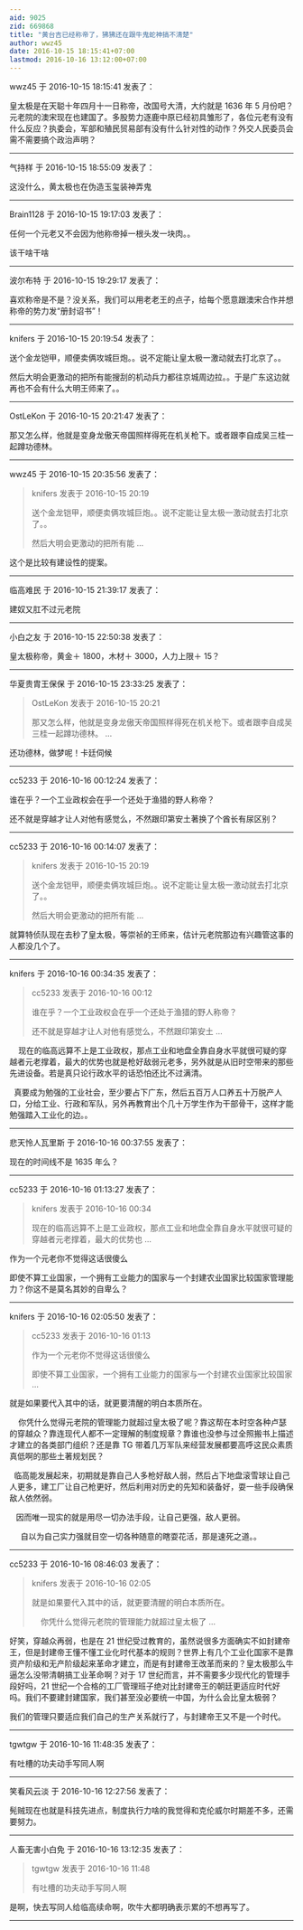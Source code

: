 ```yaml
---
aid: 9025
zid: 669868
title: "黄台吉已经称帝了，狒狒还在跟牛鬼蛇神搞不清楚"
author: wwz45
date: 2016-10-15 18:15:41+07:00
lastmod: 2016-10-16 13:12:00+07:00
---
```


wwz45 于 2016-10-15 18:15:41 发表了：

皇太极是在天聪十年四月十一日称帝，改国号大清，大约就是 1636 年 5 月份吧？元老院的澳宋现在也建国了。多股势力逐鹿中原已经初具雏形了，各位元老有没有什么反应？执委会，军部和殖民贸易部有没有什么针对性的动作？外交人民委员会需不需要搞个政治声明？

---

气持样 于 2016-10-15 18:55:09 发表了：

这没什么，黄太极也在伪造玉玺装神弄鬼

---

Brain1128 于 2016-10-15 19:17:03 发表了：

任何一个元老又不会因为他称帝掉一根头发一块肉。。

该干啥干啥

---

波尔布特 于 2016-10-15 19:29:17 发表了：

喜欢称帝是不是？没关系，我们可以用老老王的点子，给每个愿意跟澳宋合作并想称帝的势力发“册封诏书”！

---

knifers 于 2016-10-15 20:19:54 发表了：

送个金龙铠甲，顺便卖俩攻城巨炮。。说不定能让皇太极一激动就去打北京了。。

然后大明会更激动的把所有能搜刮的机动兵力都往京城周边拉。。于是广东这边就再也不会有什么大明王师来了。。

---

OstLeKon 于 2016-10-15 20:21:47 发表了：

那又怎么样，他就是变身龙傲天帝国照样得死在机关枪下。或者跟李自成吴三桂一起蹲功德林。

---

wwz45 于 2016-10-15 20:35:56 发表了：

> knifers 发表于 2016-10-15 20:19
>
> 送个金龙铠甲，顺便卖俩攻城巨炮。。说不定能让皇太极一激动就去打北京了。。
>
> 然后大明会更激动的把所有能 ...

这个是比较有建设性的提案。

---

临高难民 于 2016-10-15 21:39:17 发表了：

建奴又肛不过元老院

---

小白之友 于 2016-10-15 22:50:38 发表了：

皇太极称帝，黄金＋ 1800，木材＋ 3000，人力上限＋ 15？

---

华夏贵胄王保保 于 2016-10-15 23:33:25 发表了：

> OstLeKon 发表于 2016-10-15 20:21
>
> 那又怎么样，他就是变身龙傲天帝国照样得死在机关枪下。或者跟李自成吴三桂一起蹲功德林。 ...

还功德林，做梦呢！卡廷伺候

---

cc5233 于 2016-10-16 00:12:24 发表了：

谁在乎？一个工业政权会在乎一个还处于渔猎的野人称帝？

还不就是穿越才让人对他有感觉么，不然跟印第安土著换了个酋长有尿区别？

---

cc5233 于 2016-10-16 00:14:07 发表了：

> knifers 发表于 2016-10-15 20:19
>
> 送个金龙铠甲，顺便卖俩攻城巨炮。。说不定能让皇太极一激动就去打北京了。。
>
> 然后大明会更激动的把所有能 ...

就算特侦队现在去秒了皇太极，等崇祯的王师来，估计元老院那边有兴趣管这事的人都没几个了。

---

knifers 于 2016-10-16 00:34:35 发表了：

> cc5233 发表于 2016-10-16 00:12
>
> 谁在乎？一个工业政权会在乎一个还处于渔猎的野人称帝？
>
> 还不就是穿越才让人对他有感觉么，不然跟印第安土 ...

&nbsp; &nbsp; 现在的临高远算不上是工业政权，那点工业和地盘全靠自身水平就很可疑的穿越者元老撑着，最大的优势也就是枪好敌弱元老多，另外就是从旧时空带来的那些先进设备。若是真只论行政水平的话恐怕还比不过满清。

&nbsp;&nbsp;真要成为勉强的工业社会，至少要占下广东，然后五百万人口养五十万脱产人口，分给工业、行政和军队，另外再教育出个几十万学生作为干部骨干，这样才能勉强踏入工业化的边。。

---

悲天怜人瓦里斯 于 2016-10-16 00:37:55 发表了：

现在的时间线不是 1635 年么？

---

cc5233 于 2016-10-16 01:13:27 发表了：

> knifers 发表于 2016-10-16 00:34
>
> 现在的临高远算不上是工业政权，那点工业和地盘全靠自身水平就很可疑的穿越者元老撑着，最大的优势也 ...

作为一个元老你不觉得这话很傻么

即使不算工业国家，一个拥有工业能力的国家与一个封建农业国家比较国家管理能力？你这不是莫名其妙的自卑么？

---

knifers 于 2016-10-16 02:05:50 发表了：

> cc5233 发表于 2016-10-16 01:13
>
> 作为一个元老你不觉得这话很傻么
>
> 即使不算工业国家，一个拥有工业能力的国家与一个封建农业国家比较国家 ...

就是如果要代入其中的话，就更要清醒的明白本质所在。

&nbsp; &nbsp; 你凭什么觉得元老院的管理能力就超过皇太极了呢？靠这帮在本时空各种卢瑟的穿越众？靠连现代人都不一定理解的制度规章？靠谁也没参与过全照搬书上描述才建立的各类部门组织？还是靠 TG 带着几万军队来经营发展都要高呼这民众素质真低啊的那些土著规划民？

&nbsp;&nbsp;临高能发展起来，初期就是靠自己人多枪好敌人弱，然后占下地盘滚雪球让自己人更多，建工厂让自己枪更好，然后利用对历史的先知和装备好，耍一些手段确保敌人依然弱。

&nbsp; &nbsp;因而唯一现实的就是用尽一切办法手段，让自己更强，敌人更弱。

&nbsp; &nbsp;&nbsp;&nbsp;自以为自己实力强就目空一切各种随意的瞎耍花活，那是速死之道。。

---

cc5233 于 2016-10-16 08:46:03 发表了：

> knifers 发表于 2016-10-16 02:05
>
> 就是如果要代入其中的话，就更要清醒的明白本质所在。
>
> &nbsp; &nbsp; 你凭什么觉得元老院的管理能力就超过皇太极了 ...

好笑，穿越众再弱，也是在 21 世纪受过教育的，虽然说很多方面确实不如封建帝王，但是封建帝王懂不懂工业化时代基本的规则？世界上有几个工业化国家不是靠资产阶级和无产阶级起来革命才建立，而是有封建帝王改革而来的？皇太极那么牛逼怎么没带清朝搞工业革命啊？对于 17 世纪而言，并不需要多少现代化的管理手段好吗，21 世纪一个合格的工厂管理班子绝对比封建帝王的朝廷更适应时代好吗。我们不要建封建国家，我们甚至没必要统一中国，为什么会比皇太极弱？

我们的管理只要适应我们自己的生产关系就行了，与封建帝王又不是一个时代。

---

tgwtgw 于 2016-10-16 11:48:35 发表了：

有吐槽的功夫动手写同人啊

---

笑看风云淡 于 2016-10-16 12:27:56 发表了：

髡贼现在也就是科技先进点，制度执行力啥的我觉得和克伦威尔时期差不多，还需要努力。

---

人畜无害小白免 于 2016-10-16 13:12:35 发表了：

> tgwtgw 发表于 2016-10-16 11:48
>
> 有吐槽的功夫动手写同人啊

是啊，快去写同人给临高续命啊，吹牛大都明确表示累的不想再写了。

---
